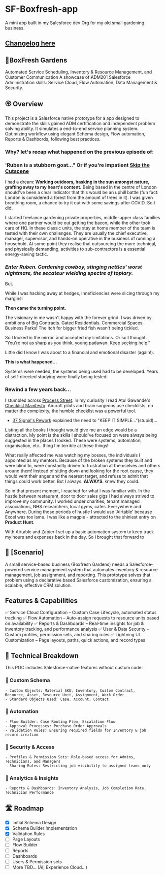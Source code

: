 # SF-Boxfresh-app
A mini app built in my Salesforce dev Org for my old small gardening business.

## [Changelog here](https://github.com/Rwb3n/SF-Boxfresh-app/blob/main/docs/Changelog.md)

## 🌿BoxFresh Gardens
Automated Service Scheduling, Inventory & Resource Management, and Customer Communication
A showcase of ADM201 Salesforce Administration skills: Service Cloud, Flow Automation, Data Management & Security.

## 🏵️ Overview
This project is a Salesforce native prototype for a app designed to demonstrate the skills gained ADM certification and independent problem solving ability.
It simulates a end-to-end service planning system. Optimizing workflow using elegant Schema design, Flow automation, Reports & Dashbords, following best practices.

### Why? let's recap what happened on the previous episode of:
### 'Ruben is a stubborn goat..." Or if you're impatient [Skip the Cutscene](https://github.com/Rwb3n/SF-Boxfresh-app/blob/main/README.md#-scenario)

I had a dream: **Working outdoors, basking in the sun amongst nature, grafting away to my heart's content.**
Being based in the centre of London should've been a clear indicator that this would be an uphill battle (fun fact: London is considered a forest from the amount of trees in it).
I was given breathing room, a chance to try it out with some savings after COVID. So I did.

I started freelance gardening private properties, middle-upper class families where one partner would be out getting the bacon, while the other took care of HQ. 
In these classic units, the stay at home member of the team is tested with their own challenges. 
They are usually the chief executive, manager, supervisor, and hands-on operative in the business of running a household. 
At some point they realise that outsourcing the more technical, and physically demanding, activities to sub-contractors is a essential energy-saving tactic.

### *Enter Ruben. Gardening cowboy, stinging nettles' worst nightmare, the secateur wielding spectre of topiary.*

But.

While I was hacking away at hedges, inneficiencies were slicing through my margins!

**Then came the turning point.**

The visionary in me wasn't happy with the forever grind. I was driven by ambitions of Big Contracts. Gated Residentials. Commercial Spaces. Business Parks! 
The itch for bigger fried fish wasn't being tickled. 

So I looked in the mirror, and accepted my limitations. Or so I thought. "You're not as sharp as you think, young padawan. Keep seeking help."

Little did I know I was about to a financial and emotional disaster (again!).

**This is what happened...**

Systems were needed, the systems being used had to be developed. Years of self-directed studying were finally being tested. 

### Rewind a few years back...

I stumbled across [Process Street](https://www.process.st/). 
In my curiosity I read Atul Gawande's [Checklist Manifesto](https://atulgawande.com/book/the-checklist-manifesto/). Aircraft pilots and brain surgeons use checklists, no matter the complexity, the humble checklist was a powerful tool.
- [37 Signal's Rework](https://basecamp.com/books#rework) explained the need to "KEEP IT SIMPLE..."(stupid)...

Listing all the books I thought would give me an edge would be a distraction. My point is the skills I should've focused on were always being suggested in the places I looked. These were systems, automation, organisation, etc.. thing I'm terrible at these things!

What really affected me was watching my bosses, the individuals I appointed as my mentors. Because of the broken systems they built and were blind to, were constantly driven to frustration at themselves and others around them! Instead of sitting down and looking for the root cause, they would vent their anger and the nearest target, and refuse to admit that things could work better. But I always. **ALWAYS**. knew they could.

So in that present moment, I reached for what I was familiar with. In the hustle between restaurant, door to door sales gigs I had always strived to improve my community. I worked under charities, tenant managed associations, NHS researchers, local gyms, cafes. Everywhere and Anywhere. During those periods of hustle I would use 'Airtable' because Excel was too lame. I was like a magpie - attracted to the shiniest entry on **Product Hunt**.

With Airtable and Zapier I set up a basic automation system to keep track my hours and expenses back in the day. So i brought that forward to


## 🔶 [Scenario]
A small service-based business (Boxfresh Gardens) needs a Salesforce-powered service management system that automates inventory & resource management, job assignment, and reporting. This prototype solves that problem using a declarative based Salesforce customization, ensuring a scalable, effective CRM solution.

## Features & Capabilities
✅ Service Cloud Configuration – Custom Case Lifecycle, automated status tracking
✅ Flow Automation – Auto-assign requests to resource units based on availability
✅ Reports & Dashboards – Real-time insights for job & inventory tracking, and performance analysis
✅ User & Data Security – Custom profiles, permission sets, and sharing rules
✅ Lightning UI Customization – Page layouts, paths, quick actions, and record types

## 🔨 Technical Breakdown
This POC includes Salesforce-native features without custom code:
### 🔹 Custom Schema
    - Custom Objects: Material SKU, Inventory, Custom Contract, 
    Resource, Asset, Resource Unit, Assignment, Work Order
    - Standard Objects Used: Case, Account, Contact
### 🔹 Automation
    - Flow Builder: Case Routing Flow, Escalation Flow
    - Approval Processes: Purchase Order Approvals
    - Validation Rules: Ensuring required fields for Inventory & job record creation
### 🔹 Security & Access
    - Profiles & Permission Sets: Role-based access for Admins, Technicians, and Managers
    - Sharing Rules: Restricting job visibility to assigned teams only
### 🔹 Analytics & Insights
    - Reports & Dashboards: Inventory Analysis, Job Completion Rate, Technician Performance

## 🛣️ Roadmap
- [x] Initial Schema Design
- [x] Schema Builder Implementation
- [x] Validation Rules
- [ ] Page Layouts
- [ ] Flow Builder
- [ ] Reports
- [ ] Dashboards
- [ ] Users & Permission sets
- [ ] More TBD... (AI, Experience Cloud...)
